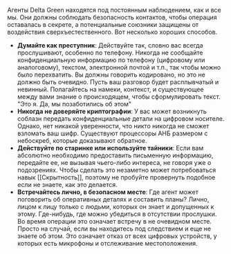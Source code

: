 Агенты Delta Green находятся под постоянным наблюдением, как и все мы. Они должны соблюдать безопасность контактов, чтобы операция оставалась в секрете, а потенциальные союзники защищены от воздействия сверхъестественного. Вот несколько хороших способов.

- **Думайте как преступник**: Действуйте так, словно вас всегда прослушивают, особенно по телефону. Никогда не сообщайте конфиденциальную информацию по телефону (цифровому или аналоговому), текстом, электронной почтой и т.п., так чтобы можно было перехватить. Вы должны говорить кодировано, но это не должно быть очевидно. Пусть ваш разговор будет расплывчатый и невинный. Полагайтесь на намеки, контекст, и существующее между вами знание о происходящем, чтобы сформулировать текст. "Это я. Да, мы позаботились об этом"
- **Никогда не доверяйте криптографии**: У вас может возникнуть соблазн передать конфиденциальные детали на цифровом носителе. Однако, нет никакой уверенности, что никто никогда не сможет взломать ваш шифр. Существуют процессоры АНБ размером с небоскреб, которые доказывают обратное.
- **Действуйте по старинке или используйте тайники**: Если вам абсолютно необходимо предоставить письменную информацию, передайте ее, не вызывая чьего-либо интереса, не говоря уже о подозрениях. Чтобы сделать это незаметно может потребоваться навык [[Скрытность]], поэтому не пробуйте провернуть подобное если не знаете, как это делается.
- **Встречайтесь лично, в безопасном месте**: Где агент может поговорить об оперативных деталях и составить планы? Лично, лицом к лицу только с людьми, которых он знает и допущенных к этому. Где-нибудь, где можно убедиться в отсутствии прослушки. Во время операции это означает встречу в не очевидном месте. Просто на случай, если вы находитесь под следствием и еще не знаете об этом. Это означает отказ от всех цифровых устройств, у которых есть микрофоны и отслеживание местоположения.